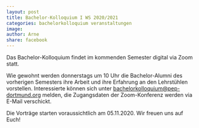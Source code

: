 ```yaml
---
layout: post
title: Bachelor-Kolloquium I WS 2020/2021
categories: bachelorkolloquium veranstaltungen
image:
author: Arne
share: facebook
---
```


Das Bachelor-Kolloquium findet im kommenden Semester digital via Zoom statt.

Wie gewohnt werden donnerstags um 10 Uhr die Bachelor-Alumni des vorherigen Semesters ihre Arbeit und ihre Erfahrung an den Lehrstühlen vorstellen.
Interessierte können sich unter bachelorkolloquium@pep-dortmund.org melden, die Zugangsdaten der Zoom-Konferenz werden via E-Mail verschickt.

Die Vorträge starten voraussichtlich am 05.11.2020. Wir freuen uns auf Euch!
